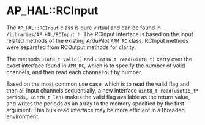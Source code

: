 # AP_HAL::RCInput

The `AP_HAL::RCInput` class is pure virtual and can be found in `/libraries/AP_HAL/RCInput.h`. The RCInput interface is based on the input related methods of the existing ArduPilot `APM_RC` class. RCInput methods were separated from RCOutput methods for clarity.

The methods `uint8_t valid()` and `uint16_t read(uint8_t)` carry over the exact interface found in `APM_RC`, which is to specify the number of valid channels, and then read each channel out by number.

Based on the most common use case, which is to read the valid flag and then all input channels sequentially, a new interface `uint8_t read(uint16_t* periods, uint8_t len)` makes the valid flag available as the return value, and writes the periods as an array to the memory specified by the first argument. This bulk read interface may be more efficient in a threaded environment.
